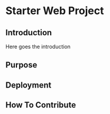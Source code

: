 # Starter Web Project

## Introduction
 Here goes the introduction
## Purpose

## Deployment

## How To Contribute
